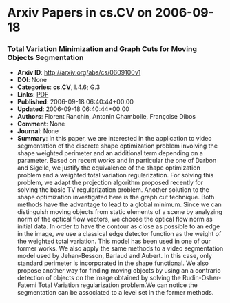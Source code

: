 # Arxiv Papers in cs.CV on 2006-09-18
### Total Variation Minimization and Graph Cuts for Moving Objects Segmentation
- **Arxiv ID**: http://arxiv.org/abs/cs/0609100v1
- **DOI**: None
- **Categories**: **cs.CV**, I.4.6; G.3
- **Links**: [PDF](http://arxiv.org/pdf/cs/0609100v1)
- **Published**: 2006-09-18 06:40:44+00:00
- **Updated**: 2006-09-18 06:40:44+00:00
- **Authors**: Florent Ranchin, Antonin Chambolle, Françoise Dibos
- **Comment**: None
- **Journal**: None
- **Summary**: In this paper, we are interested in the application to video segmentation of the discrete shape optimization problem involving the shape weighted perimeter and an additional term depending on a parameter. Based on recent works and in particular the one of Darbon and Sigelle, we justify the equivalence of the shape optimization problem and a weighted total variation regularization. For solving this problem, we adapt the projection algorithm proposed recently for solving the basic TV regularization problem. Another solution to the shape optimization investigated here is the graph cut technique. Both methods have the advantage to lead to a global minimum. Since we can distinguish moving objects from static elements of a scene by analyzing norm of the optical flow vectors, we choose the optical flow norm as initial data. In order to have the contour as close as possible to an edge in the image, we use a classical edge detector function as the weight of the weighted total variation. This model has been used in one of our former works. We also apply the same methods to a video segmentation model used by Jehan-Besson, Barlaud and Aubert. In this case, only standard perimeter is incorporated in the shape functional. We also propose another way for finding moving objects by using an a contrario detection of objects on the image obtained by solving the Rudin-Osher-Fatemi Total Variation regularization problem.We can notice the segmentation can be associated to a level set in the former methods.



